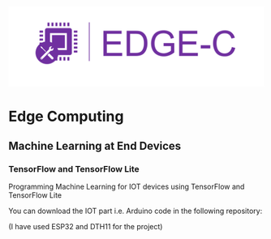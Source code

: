 ![](https://github.com/MohithGowdaHR/Edge_Computing/blob/master/Extras/EC-logo/Final-logos/EC-logo-1.png)

# Edge Computing

## Machine Learning at End Devices

### TensorFlow and TensorFlow Lite

Programming Machine Learning for IOT devices using TensorFlow and TensorFlow Lite

You can download the IOT part i.e. Arduino code in the following repository:

(I have used ESP32 and DTH11 for the project)

